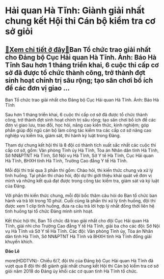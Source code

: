Hải quan Hà Tĩnh: Giành giải nhất chung kết Hội thi Cán bộ kiểm tra cơ sở giỏi
==============================================================================

[:gift:Xem chi tiết ở đây:gift:](https://hddtvn.com/hai-quan-ha-tinh-gianh-giai-nhat-chung-ket-hoi-thi-can-bo-kiem-tra-co-so-gioi/)Ban Tổ chức trao giải nhất cho Đảng bộ Cục Hải quan Hà Tĩnh. Ảnh: Báo Hà Tĩnh Sau hơn 1 tháng triển khai, 6 cuộc thi cấp cơ sở đã được tổ chức thành công, trở thành đợt sinh hoạt chính trị sâu rộng; tạo sân chơi bổ ích để các đơn vị giao …
-----------------------------------------------------------------------------------------------------------------------------------------------------------------------------------------------------------------------------------------------







 






 Ban Tổ chức trao giải nhất cho Đảng bộ Cục Hải quan Hà Tĩnh. Ảnh: Báo Hà Tĩnh 


Sau hơn 1 tháng triển khai, 6 cuộc thi cấp cơ sở đã được tổ chức thành công, trở thành đợt sinh hoạt chính trị sâu rộng; tạo sân chơi bổ ích để các đơn vị giao lưu, trao đổi, học hỏi, nâng cao kiến thức, kinh nghiệm; góp phần giúp đội ngũ cán bộ làm công tác kiểm tra các cấp cơ sở nâng cao nghiệp vụ kiểm tra, giám sát, thi hành kỷ luật trong Đảng.


 Tham dự chung kết hội thi là 8 đội có thành tích xuất sắc nhất các cuộc thi cấp cơ sở, gồm: Văn phòng Tỉnh ủy Hà Tĩnh, Tòa án Nhân dân tỉnh Hà Tĩnh, Sở NN&PTNT Hà Tĩnh, Sở Nội vụ Hà Tĩnh, Sở Y tế Hà Tĩnh, Cục Hải quan Hà Tĩnh, BHXH tỉnh Hà Tĩnh, Trường Cao đẳng Y tế Hà Tĩnh.


 Mỗi đội thi trải qua 3 phần thi gồm: Chào hỏi, thi kiến thức chung và xử lý tình huống. Tại phần thi chào hỏi, đội dự thi giới thiệu khái quát về đơn vị mình và những kết quả đạt được trong công tác kiểm tra, giám sát và kỷ luật của Đảng.


 Với phần thi kiến thức chung, mỗi đội bốc thăm câu hỏi do Ban tổ chức ban hành và trả lời trong 10 phút. Cuối cùng là phần thi xử lý tình huống, đội thi được xem 1 clip tình huống, đưa ra câu trả lời hợp lý nhất đồng thời liên hệ tình huống tại tổ chức Đảng mình sinh hoạt.


 Kết thúc hội thi, Ban Tổ chức đã trao giải nhất cho đội Cục Hải quan Hà Tĩnh, giải nhì cho Trường Cao đẳng Y tế Hà Tĩnh, giải ba cho các đội: Sở Nội vụ Hà Tĩnh và Sở Y tế Hà Tĩnh. Các đội: Văn phòng Tỉnh ủy, Tòa án Nhân dân tỉnh Hà Tĩnh, Sở NN&PTNT Hà Tĩnh và BHXH tỉnh Hà Tĩnh đồng giải khuyến khích.






**Đảo Lê**



more(HDDTVN)- Chiều 6/7, đội thi của Đảng bộ Cục Hải quan Hà Tĩnh đã vượt qua 8 đội thi để giành giải nhất chung kết Hội thi Cán bộ kiểm tra cơ sở giỏi năm 2018 do Đảng ủy khối các cơ quan tỉnh Hà Tĩnh tổ chức.

